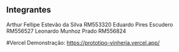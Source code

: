 ## Integrantes
Arthur Fellipe Estevão da Silva RM553320
Eduardo Pires Escudero RM556527
Leonardo Munhoz Prado RM556824

#Vercel Demonstração: https://prototipo-vinheria.vercel.app/
